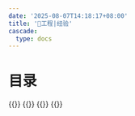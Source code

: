 ```yaml
---
date: '2025-08-07T14:18:17+08:00'
title: '🎯工程|经验'
cascade:
  type: docs
---
```


# 目录
{{<cards>}} 
{{<card link="./project/construct" title="软件结构项目记录" icon="document-duplicate">}} 
{{<card link="/project/experience" title="经验总结" icon="document-duplicate">}}
{{</cards>}}